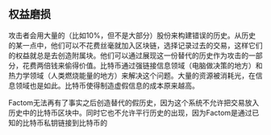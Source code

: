 ## 权益磨损

攻击者会用大量的（比如10%，但不是大部分）股份来构建错误的历史。从历史的某一点中，他们可以不花费丝毫就加入区块链，选择记录过去的交易，这样它们的权益就总是去创造附属块。他们可以通过展现这一份替代的历史作为攻击的一部分，花费两倍钱来偷得价值。比特币通过强链接信息领域（电脑做决策的地方）和热力学领域（人类燃烧能量的地方）来解决这个问题。大量的资源被消耗光，在信息领域也是如此。比特币使得制造虚假信息的成本原来越高。

Factom无法再有了事实之后创造替代的假历史，因为这个系统不允许把交易放入历史中的比特币区块中。同时它也不允许平行历史的出现，因为Factom是通过已知的比特币私钥链接到比特币的
